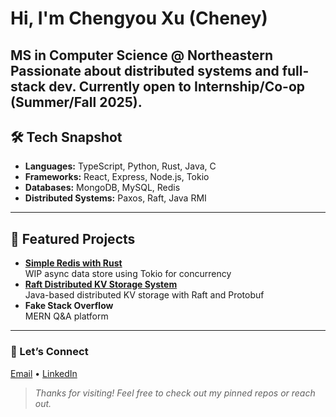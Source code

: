 # Hi, I'm Chengyou Xu (Cheney)
**MS in Computer Science @ Northeastern**  
Passionate about **distributed systems** and **full-stack** dev. Currently open to **Internship/Co-op** (Summer/Fall 2025).
---
## 🛠️ Tech Snapshot
- **Languages:** TypeScript, Python, Rust, Java, C
- **Frameworks:** React, Express, Node.js, Tokio
- **Databases:** MongoDB, MySQL, Redis
- **Distributed Systems:** Paxos, Raft, Java RMI
---
## 🚀 Featured Projects
- **[Simple Redis with Rust](https://github.com/CheneyX2000/simple-redis-with-rust)**  
  WIP async data store using Tokio for concurrency
- **[Raft Distributed KV Storage System](https://github.com/CheneyX2000/raft_distributed_KV_storage)**  
  Java-based distributed KV storage with Raft and Protobuf
- **Fake Stack Overflow**  
  MERN Q&A platform
---
### 🤝 Let’s Connect
[Email](mailto:xuchengyou728@gmail.com) • [LinkedIn](https://www.linkedin.com/in/cheney-sheu/)

> *Thanks for visiting! Feel free to check out my pinned repos or reach out.* 
